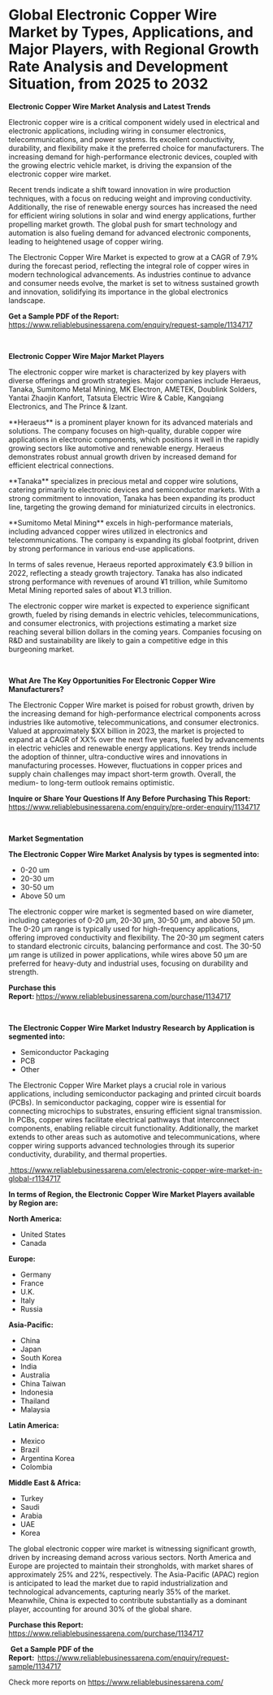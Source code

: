 <p><h1>Global Electronic Copper Wire Market by Types, Applications, and Major Players, with Regional Growth Rate Analysis and Development Situation, from 2025 to 2032</h1></p><p><strong>Electronic Copper Wire Market Analysis and Latest Trends</strong></p>
<p><p>Electronic copper wire is a critical component widely used in electrical and electronic applications, including wiring in consumer electronics, telecommunications, and power systems. Its excellent conductivity, durability, and flexibility make it the preferred choice for manufacturers. The increasing demand for high-performance electronic devices, coupled with the growing electric vehicle market, is driving the expansion of the electronic copper wire market.</p><p>Recent trends indicate a shift toward innovation in wire production techniques, with a focus on reducing weight and improving conductivity. Additionally, the rise of renewable energy sources has increased the need for efficient wiring solutions in solar and wind energy applications, further propelling market growth. The global push for smart technology and automation is also fueling demand for advanced electronic components, leading to heightened usage of copper wiring.</p><p>The Electronic Copper Wire Market is expected to grow at a CAGR of 7.9% during the forecast period, reflecting the integral role of copper wires in modern technological advancements. As industries continue to advance and consumer needs evolve, the market is set to witness sustained growth and innovation, solidifying its importance in the global electronics landscape.</p></p>
<p><strong>Get a Sample PDF of the Report:&nbsp;</strong> <a href="https://www.reliablebusinessarena.com/enquiry/request-sample/1134717?utm_campaign=3270&utm_medium=2&utm_source=Github&utm_content=ia&utm_term=25032025&utm_id=electronic-copper-wire">https://www.reliablebusinessarena.com/enquiry/request-sample/1134717</a></p>
<p>&nbsp;</p>
<p><strong>Electronic Copper Wire Major Market Players</strong></p>
<p><p>The electronic copper wire market is characterized by key players with diverse offerings and growth strategies. Major companies include Heraeus, Tanaka, Sumitomo Metal Mining, MK Electron, AMETEK, Doublink Solders, Yantai Zhaojin Kanfort, Tatsuta Electric Wire & Cable, Kangqiang Electronics, and The Prince & Izant.</p><p>**Heraeus** is a prominent player known for its advanced materials and solutions. The company focuses on high-quality, durable copper wire applications in electronic components, which positions it well in the rapidly growing sectors like automotive and renewable energy. Heraeus demonstrates robust annual growth driven by increased demand for efficient electrical connections.</p><p>**Tanaka** specializes in precious metal and copper wire solutions, catering primarily to electronic devices and semiconductor markets. With a strong commitment to innovation, Tanaka has been expanding its product line, targeting the growing demand for miniaturized circuits in electronics.</p><p>**Sumitomo Metal Mining** excels in high-performance materials, including advanced copper wires utilized in electronics and telecommunications. The company is expanding its global footprint, driven by strong performance in various end-use applications.</p><p>In terms of sales revenue, Heraeus reported approximately €3.9 billion in 2022, reflecting a steady growth trajectory. Tanaka has also indicated strong performance with revenues of around ¥1 trillion, while Sumitomo Metal Mining reported sales of about ¥1.3 trillion. </p><p>The electronic copper wire market is expected to experience significant growth, fueled by rising demands in electric vehicles, telecommunications, and consumer electronics, with projections estimating a market size reaching several billion dollars in the coming years. Companies focusing on R&D and sustainability are likely to gain a competitive edge in this burgeoning market.</p></p>
<p>&nbsp;</p>
<p><strong>What Are The Key Opportunities For Electronic Copper Wire Manufacturers?</strong></p>
<p><p>The Electronic Copper Wire market is poised for robust growth, driven by the increasing demand for high-performance electrical components across industries like automotive, telecommunications, and consumer electronics. Valued at approximately $XX billion in 2023, the market is projected to expand at a CAGR of XX% over the next five years, fueled by advancements in electric vehicles and renewable energy applications. Key trends include the adoption of thinner, ultra-conductive wires and innovations in manufacturing processes. However, fluctuations in copper prices and supply chain challenges may impact short-term growth. Overall, the medium- to long-term outlook remains optimistic.</p></p>
<p><strong>Inquire or Share Your Questions If Any Before Purchasing This Report:</strong> <a href="https://www.reliablebusinessarena.com/enquiry/pre-order-enquiry/1134717?utm_campaign=3270&utm_medium=2&utm_source=Github&utm_content=ia&utm_term=25032025&utm_id=electronic-copper-wire">https://www.reliablebusinessarena.com/enquiry/pre-order-enquiry/1134717</a></p>
<p>&nbsp;</p>
<p><strong>Market Segmentation</strong></p>
<p><strong>The Electronic Copper Wire Market Analysis by types is segmented into:</strong></p>
<p><ul><li>0-20 um</li><li>20-30 um</li><li>30-50 um</li><li>Above 50 um</li></ul></p>
<p><p>The electronic copper wire market is segmented based on wire diameter, including categories of 0-20 μm, 20-30 μm, 30-50 μm, and above 50 μm. The 0-20 μm range is typically used for high-frequency applications, offering improved conductivity and flexibility. The 20-30 μm segment caters to standard electronic circuits, balancing performance and cost. The 30-50 μm range is utilized in power applications, while wires above 50 μm are preferred for heavy-duty and industrial uses, focusing on durability and strength.</p></p>
<p><strong>Purchase this Report:&nbsp;</strong><a href="https://www.reliablebusinessarena.com/purchase/1134717?utm_campaign=3270&utm_medium=2&utm_source=Github&utm_content=ia&utm_term=25032025&utm_id=electronic-copper-wire">https://www.reliablebusinessarena.com/purchase/1134717</a></p>
<p>&nbsp;</p>
<p><strong>The Electronic Copper Wire Market Industry Research by Application is segmented into:</strong></p>
<p><ul><li>Semiconductor Packaging</li><li>PCB</li><li>Other</li></ul></p>
<p><p>The Electronic Copper Wire Market plays a crucial role in various applications, including semiconductor packaging and printed circuit boards (PCBs). In semiconductor packaging, copper wire is essential for connecting microchips to substrates, ensuring efficient signal transmission. In PCBs, copper wires facilitate electrical pathways that interconnect components, enabling reliable circuit functionality. Additionally, the market extends to other areas such as automotive and telecommunications, where copper wiring supports advanced technologies through its superior conductivity, durability, and thermal properties.</p></p>
<p><a href="https://www.reliablebusinessarena.com/electronic-copper-wire-market-in-global-r1134717?utm_campaign=3270&utm_medium=2&utm_source=Github&utm_content=ia&utm_term=25032025&utm_id=electronic-copper-wire">&nbsp;https://www.reliablebusinessarena.com/electronic-copper-wire-market-in-global-r1134717</a></p>
<p><strong>In terms of Region, the Electronic Copper Wire Market Players available by Region are:</strong></p>
<p>
    <p> <strong> North America: </strong>
        <ul>
            <li>United States</li>
            <li>Canada</li>
        </ul>
        </p> 
    <p> <strong> Europe: </strong>
        <ul>
            <li>Germany</li>
            <li>France</li>
            <li>U.K.</li>
            <li>Italy</li>
            <li>Russia</li>
        </ul>
        </p> 
    <p> <strong> Asia-Pacific: </strong>
        <ul>
            <li>China</li>
            <li>Japan</li>
            <li>South Korea</li>
            <li>India</li>
            <li>Australia</li>
            <li>China Taiwan</li>
            <li>Indonesia</li>
            <li>Thailand</li>
            <li>Malaysia</li>
        </ul>
        </p> 
    <p> <strong> Latin America: </strong>
        <ul>
            <li>Mexico</li>
            <li>Brazil</li>
            <li>Argentina Korea</li>
            <li>Colombia</li>
        </ul>
        </p> 
    <p> <strong> Middle East & Africa: </strong>
        <ul>
            <li>Turkey</li>
            <li>Saudi</li>
            <li>Arabia</li>
            <li>UAE</li>
            <li>Korea</li>
        </ul>
    </p>
    </p>
<p><p>The global electronic copper wire market is witnessing significant growth, driven by increasing demand across various sectors. North America and Europe are projected to maintain their strongholds, with market shares of approximately 25% and 22%, respectively. The Asia-Pacific (APAC) region is anticipated to lead the market due to rapid industrialization and technological advancements, capturing nearly 35% of the market. Meanwhile, China is expected to contribute substantially as a dominant player, accounting for around 30% of the global share.</p></p>
<p><strong>Purchase this Report: </strong><a href="https://www.reliablebusinessarena.com/purchase/1134717?utm_campaign=3270&utm_medium=2&utm_source=Github&utm_content=ia&utm_term=25032025&utm_id=electronic-copper-wire">https://www.reliablebusinessarena.com/purchase/1134717</a></p>
<p>&nbsp;<strong>Get a Sample PDF of the Report:&nbsp;&nbsp;</strong><a href="https://www.reliablebusinessarena.com/enquiry/request-sample/1134717?utm_campaign=3270&utm_medium=2&utm_source=Github&utm_content=ia&utm_term=25032025&utm_id=electronic-copper-wire">https://www.reliablebusinessarena.com/enquiry/request-sample/1134717</a></p>
<p><strong></strong></p>
<p>Check more reports on <a href="https://www.reliablebusinessarena.com/?utm_campaign=3270&utm_medium=2&utm_source=Github&utm_content=ia&utm_term=25032025&utm_id=electronic-copper-wire">https://www.reliablebusinessarena.com/</a></p>